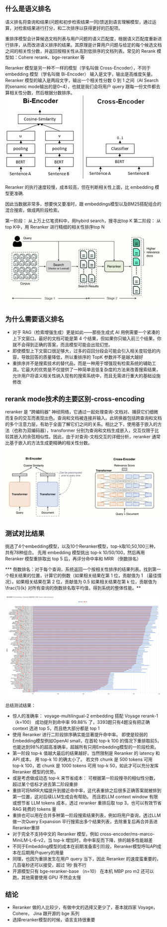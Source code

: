## 什么是语义排名

语义排名将查询和结果(问题和初步检索结果一同)馈送到语言理解模型，通过运算，对检索结果进行打分，和二次排序以获得更好的匹配项。

重排序模型会计算候选文档列表与用户问题的语义匹配度，根据语义匹配度重新进行排序，从而改进语义排序的结果。其原理是计算用户问题与给定的每个候选文档之间的相关性分数，并返回按相关性从高到低排序的文档列表。常见的 Rerank 模型如：Cohere rerank、bge-reranker 等

Reranker 模型是另一种不一样的模型（学名叫做 Cross-Encoder），不同于 embedding 模型（学名叫做 Bi-Encoder） 输入是文字，输出是高维度矢量。 
Reranker 模型的输入是两段文字，输出一个相关性分数 0 到 1 之间（AI Search的senamic mode输出的是0~4），也就是我们会将用户 query 跟每一份文件都去算相关性分数，然后根据分数排序。
![Bi_vs_Cross-Encoder](./语义重排senamicReranker/Bi_vs_Cross-Encoder.png)

Reranker 的执行速度较慢，成本较高，但在判断相关性上面，比 embedding 模型更准确.

因此当数据非常多、想要快又要准时，跟 embeddings模型以及BM25搭配组合的混合搜索，做成两阶段检索。

第一阶段： 从上万上亿笔资料中，用hybird search，搜寻出top K
第二阶段： 从top K中，用 Reranker 进行精细的相关性排序top N
![](./语义重排senamicReranker/rerank-two-stages.png)

## 为什么需要语义排名
- 对于 RAG（检索增强生成）更是如此——那些生成式 AI 用例需要一个紧凑的上下文窗口。最好的文档可能是第 4 个结果，但如果你只输入前三个结果，你就不会得到正确的答案，而且模型可能会出现幻觉。
- 即使模型上下文窗口很足够大，过多的召回分段会可能会引入相关度较低的内容，导致回答的质量降低，所以重排序的 TopK 参数并不是越大越好
- 重排序并不是搜索技术的替代品，而是一种用于增强现有检索系统的辅助工具。它最大的优势是不仅提供了一种简单且低复杂度的方法来改善搜索结果，允许用户将语义相关性纳入现有的搜索系统中，而且无需进行重大的基础设施修改

## rerank mode技术的主要区别-cross-encoding

reranker 是 “跨编码器” 神经网络，它通过一起处理查询-文档对、捕获它们细微而复杂的交互而表现出色。查询和文档被连接并输入。此转换器包括跨查询和文档的多个注意力层，有助于全面了解它们之间的关系。相比之下，使用基于嵌入的方法（也称为双编码器），transformer 分别为查询和文档生成嵌入，交互仅限于比较其嵌入的余弦相似性。因此，由于对查询-文档交互的详细分析，reranker 通常比基于嵌入的方法生成更精确的相关性分数。

![](./语义重排senamicReranker/cross-encoder.png)

## 测试对比结果

挑选了4个embedding模型，以及10个Reranker模型，top-k取10,50,100三种，共有78种组合。
先用 embedding 模型挑出 top-k 10/50/100，然后再用 Reranker 模型重排取出 top 5 后，再评分命中率和 MRR （倒数排名）

*** 倒数排名：对于每个查询，系统返回一个按相关性排序的结果列表。找到第一个相关结果的位置，计算它的倒数（如果相关结果在第 1 位，贡献值为  1 （最佳情况）。如果相关结果在第 2 位，贡献值为  0.5 如果相关结果在第  k  位，贡献值为  \frac{1}{k} 对所有查询的倒数排名取平均值，得到系统的整体性能。**

![](./语义重排senamicReranker/reranker-benchmark.jpeg)

总结测试结果：

- 惊人的准确率： voyage-multilingual-2 embedding 搭配 Voyage rerank-1 （k=100） 成功提升到命中率 99.88% 了，3393题只有4题没有把正确 context 选进 top 5，而且绝大部分都是 top 1
- 使用 Reranker 进行二阶段排序确实能显著提升命中率。 即使是较弱的Embedding模型例如OpenAI small，在首轮 top-k 100 的情况下重排取前5，也能达到98%的超高准确率，超越所有只用Embedding模型的一阶段检索。
- 第一阶段 top-k 值越大最后的结果越好，当然限制是 Reranker 的 latency 和 API 成本。 用 top-k 10 的确太小了。 若文件 chunk 是 500 tokens 可用 top-k 100，若 chunk 是 1000 tokens 可用 top-k 50，如此才可以充分发挥 Reranker 模型的优势。
- 或是考虑做成动态 top-k 来节省成本： 可根据第一阶段搜寻的相似性分数，超过某个低标才进去第二阶段重排
- 重排可将MRR大幅提升到接近命中率，这代表重排之后很多正确答案就被排到第一位置，这对后续LLM生成会有帮助。 而且若LLM context window 有限或想节省 LLM tokens 成本，透过 reranker 重排后取 top 3，也可以有效节省 RAG 耗费的 tokens 量
- 重排也可以用在合并多种第一阶段搜索结果列表，例如将用户查询，透过LLM做一次Query Expansion 平行搜索出多个结果列表，去除重复后再合并丢进Reranker重排
- 对于完全不支持中文的 Reranker 模型，例如 cross-encoder/ms-marco-MiniLM-L-6-v2，当 top-k 增加时，命中率反而下降，排的越多性能越差
- 不同于Embedding模型的成本在前期准备索引阶段，Reranker模型呼叫API成本在后期用户query的用量
- 同理，也因为重排发生在用户 query 当下，因此 Reranker 的速度蛮重要的，几百毫秒还可以接受，超过 1秒 我不行
- 开源模型只有 bge-reranker-base （n=10） 在本机 MBP pro m2 还可以跑，其他需要使用 GPU 不然会太慢

## 结论

- Reranker 做的人比较少，有做中文的选择又更少了，基本就四家 Voyage， Cohere， Jina 跟开源的 bge 系列
- 选择reranker模型的时候，语言支持很重要



